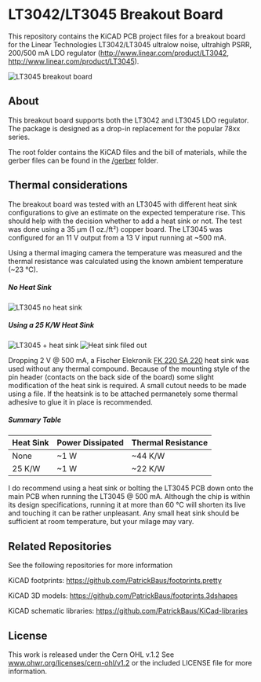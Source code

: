 LT3042/LT3045 Breakout Board
===================

This repository contains the KiCAD PCB project files for a breakout board for the Linear Technologies LT3042/LT3045  ultralow noise, ultrahigh PSRR, 200/500 mA LDO regulator (http://www.linear.com/product/LT3042, http://www.linear.com/product/LT3045).

![LT3045 breakout board](/images/LT3045_breakout.png)

About
-----
This breakout board supports both the LT3042 and LT3045 LDO regulator. The package is designed as a drop-in replacement for the popular 78xx series.

The root folder contains the KiCAD files and the bill of materials, while the gerber files can be found in the [/gerber](gerber/) folder.

Thermal considerations
-----
The breakout board was tested with an LT3045 with different heat sink configurations to give an estimate on the expected temperature rise. This should help with the decision whether to add a heat sink or not. The test was done using a 35 µm (1 oz./ft²) copper board. The LT3045 was configured for an 11 V output from a 13 V input running at ~500 mA.

Using a thermal imaging camera the temperature was measured and the thermal resistance was calculated using the known ambient temperature (~23 °C).

##### No Heat Sink
![LT3045 no heat sink](/images/thermal_no_heatsink.bmp)

##### Using a 25 K/W Heat Sink
![LT3045 + heat sink](/images/thermal_heatsink.bmp)
![Heat sink filed out](/images/heatsink_filed.jpg)

Dropping 2 V @ 500 mA, a Fischer Elekronik [FK 220 SA 220](http://www.fischerelektronik.de/web_fischer/en_GB/heatsinks/C02/Attachable%20heatsink/PR/FK220_SA_220_/datasheet.xhtml) heat sink was used without any thermal compound. Because of the mounting style of the pin header (contacts on the back side of the board) some slight modification of the heat sink is required. A small cutout needs to be made using a file. If the heatsink is to be attached permanetely some thermal adhesive to glue it in place is recommended.

##### Summary Table

|Heat Sink|Power Dissipated|Thermal Resistance|
|---------|----------------|------------------|
|None     |~1 W            |~44 K/W           |
|25 K/W   |~1 W            |~22 K/W           |

I do recommend using a heat sink or bolting the LT3045 PCB down onto the main PCB when running the LT3045 @ 500 mA. Although the chip is within its design specifications, running it at more than 60 °C will shorten its live and touching it can be rather unpleasant. Any small heat sink should be sufficient at room temperature, but your milage may vary.

Related Repositories
-------------
See the following repositories for more information

KiCAD footprints: https://github.com/PatrickBaus/footprints.pretty

KiCAD 3D models: https://github.com/PatrickBaus/footprints.3dshapes

KiCAD schematic libraries: https://github.com/PatrickBaus/KiCad-libraries

License
-------

This work is released under the Cern OHL v.1.2
See www.ohwr.org/licenses/cern-ohl/v1.2 or the included LICENSE file for more information.
